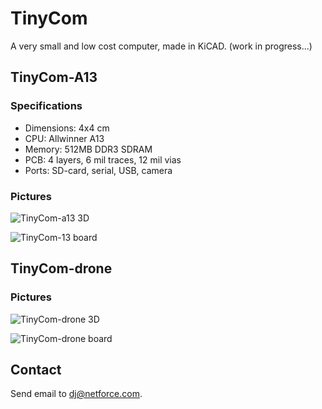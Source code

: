 # TinyCom

A very small and low cost computer, made in KiCAD.
(work in progress...)

## TinyCom-A13

### Specifications

- Dimensions: 4x4 cm
- CPU: Allwinner A13
- Memory: 512MB DDR3 SDRAM
- PCB: 4 layers, 6 mil traces, 12 mil vias
- Ports: SD-card, serial, USB, camera

### Pictures

![TinyCom-a13 3D](https://raw.githubusercontent.com/nfco/tinycom/master/tinycom-a13/tinycom-a13-3d.png)

![TinyCom-13 board](https://raw.githubusercontent.com/nfco/tinycom/master/tinycom-a13/tinycom-a13-board.png)

## TinyCom-drone

### Pictures

![TinyCom-drone 3D](https://raw.githubusercontent.com/nfco/tinycom/master/tinycom-drone/tinycom-drone-3d.png)

![TinyCom-drone board](https://raw.githubusercontent.com/nfco/tinycom/master/tinycom-drone/tinycom-drone-board.png)

## Contact

Send email to dj@netforce.com.
